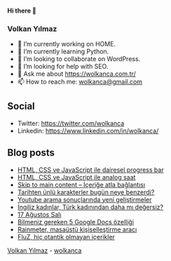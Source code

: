 #### Hi there 👋

### Volkan Yılmaz

- 🔭 I’m currently working on HOME.
- 🌱 I’m currently learning Python.
- 👯 I’m looking to collaborate on WordPress.
- 🤔 I’m looking for help with SEO.
- 💬 Ask me about https://wolkanca.com.tr/
- 📫 How to reach me: wolkanca@gmail.com

## Social
- Twitter: https://twitter.com/wolkanca
- Linkedin: https://www.linkedin.com/in/wolkanca/



## Blog posts
<!-- BLOG-POST-LIST:START -->
- [HTML, CSS ve JavaScript ile dairesel progress bar](https://wolkanca.com.tr/html-css-ve-javascript-ile-dairesel-progress-bar/)
- [HTML, CSS ve JavaScript ile analog saat](https://wolkanca.com.tr/html-css-ve-javascript-ile-analog-saat/)
- [Skip to main content – İçeriğe atla bağlantısı](https://wolkanca.com.tr/skip-to-main-content-icerige-atla-baglantisi/)
- [Tarihten ünlü karakterler bugün neye benzerdi?](https://wolkanca.com.tr/tarihten-unlu-karakterler-bugun-neye-benzerdi/)
- [Youtube arama sonuçlarında yeni geliştirmeler](https://wolkanca.com.tr/youtube-arama-sonuclarinda-yeni-gelistirmeler/)
- [İngiliz kadınlar, Türk kadınından daha mı değersiz?](https://wolkanca.com.tr/ingiliz-kadinlar-turk-kadinindan-daha-mi-degersiz/)
- [17 Ağustos Salı](https://wolkanca.com.tr/17-agustos-sali/)
- [Bilmeniz gereken 5 Google Docs özelliği](https://wolkanca.com.tr/bilmeniz-gereken-5-google-docs-ozelligi/)
- [Rainmeter, masaüstü kişiselleştirme aracı](https://wolkanca.com.tr/rainmeter-masaustu-kisisellestirme-araci/)
- [FluZ, hiç otantik olmayan içerikler](https://wolkanca.com.tr/fluz-hic-otantik-olmayan-icerikler/)
<!-- BLOG-POST-LIST:END -->


[Volkan Yılmaz](https://volkanyilmaz.com.tr/) - [wolkanca](https://wolkanca.com.tr/)
